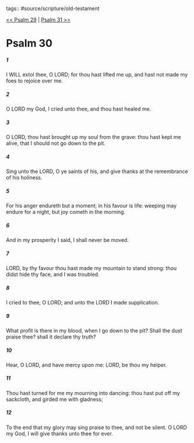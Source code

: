 tags:: #source/scripture/old-testament

[<< Psalm 29](/old-testament/19_Psalms/Psalm_29.md) | [Psalm 31 >>](/old-testament/19_Psalms/Psalm_31.md)

# Psalm 30

##### 1

I WILL extol thee, O LORD; for thou hast lifted me up, and hast not made my foes to rejoice over me.

##### 2

O LORD my God, I cried unto thee, and thou hast healed me.

##### 3

O LORD, thou hast brought up my soul from the grave: thou hast kept me alive, that I should not go down to the pit.

##### 4

Sing unto the LORD, O ye saints of his, and give thanks at the remembrance of his holiness.

##### 5

For his anger endureth but a moment; in his favour is life: weeping may endure for a night, but joy cometh in the morning.

##### 6

And in my prosperity I said, I shall never be moved.

##### 7

LORD, by thy favour thou hast made my mountain to stand strong: thou didst hide thy face, and I was troubled.

##### 8

I cried to thee, O LORD; and unto the LORD I made supplication.

##### 9

What profit is there in my blood, when I go down to the pit? Shall the dust praise thee? shall it declare thy truth?

##### 10

Hear, O LORD, and have mercy upon me: LORD, be thou my helper.

##### 11

Thou hast turned for me my mourning into dancing: thou hast put off my sackcloth, and girded me with gladness;

##### 12

To the end that my glory may sing praise to thee, and not be silent. O LORD my God, I will give thanks unto thee for ever.
